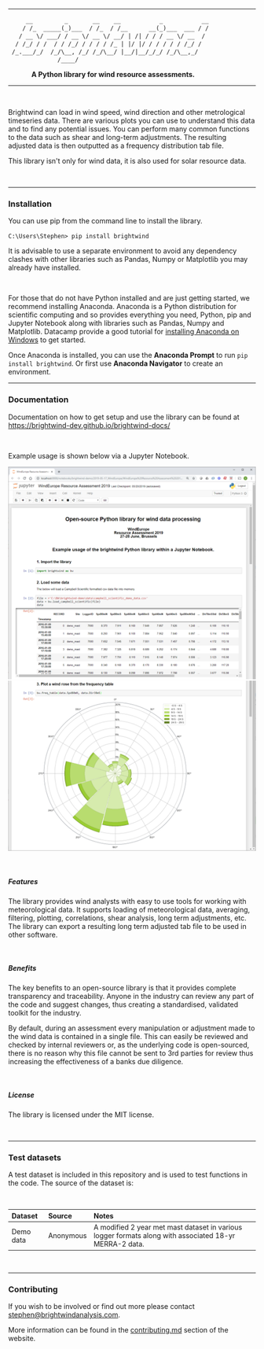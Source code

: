 --------------
```
     __         _       __    __           _           __
    / /_  _____(_)___  / /_  / /__      __(_)___  ___ / /
   / __ \/ ___/ / __ \/ __ \/ __/ | /| / / / __ \/ __  /
  / /_/ / /  / / /_/ / / / / /_ | |/ |/ / / / / / /_/ /
 /_.___/_/  /_/\__, /_/ /_/\__/ |__/|__/_/_/ /_/\__,_/
              /____/
 ```
&nbsp;&nbsp;&nbsp;&nbsp;&nbsp;&nbsp;&nbsp;&nbsp;&nbsp;&nbsp;&nbsp;&nbsp;**A Python library for wind resource assessments.**

--------------

<br>

Brightwind can load in wind speed, wind direction and other metrological timeseries data. There are various plots you can 
use to understand this data and to find any potential issues. You can perform many common functions to the data such as shear 
and long-term adjustments. The resulting adjusted data is then outputted as a frequency distribution tab file.

This library isn't only for wind data, it is also used for solar resource data.

<br>

---
### Installation

You can use pip from the command line to install the library.

```
C:\Users\Stephen> pip install brightwind
```
It is advisable to use a separate environment to avoid any dependency clashes with other libraries such as Pandas, Numpy 
or Matplotlib you may already have installed.

<br>

For those that do not have Python installed and are just getting started, we recommend installing Anaconda. Anaconda is 
a Python distribution for scientific computing and so provides everything you need, Python, pip and Jupyter Notebook 
along with libraries such as Pandas, Numpy and Matplotlib. Datacamp provide a good tutorial for [installing 
Anaconda on Windows](https://www.datacamp.com/tutorial/installing-anaconda-windows) to get started.

Once Anaconda is installed, you can use the **Anaconda Prompt** to run `pip install brightwind`. Or first use **Anaconda 
Navigator** to create an environment.

---
### Documentation

Documentation on how to get setup and use the library can be found at https://brightwind-dev.github.io/brightwind-docs/

<br>

Example usage is shown below via a Jupyter Notebook.
<br>

<p>

![demo_image_1](read_me_1.png)
![demo_image_2](read_me_2.png)
</p>




<br>

##### Features
The library provides wind analysts with easy to use tools for working with
meteorological data. It supports loading of meteorological data, averaging,
filtering, plotting, correlations, shear analysis, long term adjustments, etc.
The library can export a resulting long term adjusted tab file to be used in
other software.

<br>

##### Benefits
The key benefits to an open-source library is that it provides complete transparency
and traceability. Anyone in the industry can review any part of the code and suggest changes,
thus creating a standardised, validated toolkit for the industry.

By default, during an assessment every manipulation or adjustment made to the wind data is
contained in a single file. This can easily be reviewed and checked by internal reviewers or,
as the underlying code is open-sourced, there is no reason why this file cannot be sent to
3rd parties for review thus increasing the effectiveness of a banks due diligence.

<br>

##### License
The library is licensed under the MIT license.

<br>

---
### Test datasets
A test dataset is included in this repository and is used to test functions in the code. The source of the dataset is:

<br>

| Dataset            | Source           | Notes  |
|:------------------ |:-------------|:-----|
| Demo data          | Anonymous | A modified 2 year met mast dataset in various logger formats along with associated 18-yr MERRA-2 data. |

<br>

---
### Contributing
If you wish to be involved or find out more please contact stephen@brightwindanalysis.com.

More information can be found in the [contributing.md](https://github.com/brightwind-dev/brightwind/blob/master/contributing.md) section of the website.

<br>
